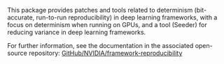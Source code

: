 This package provides patches and tools related to determinism
(bit-accurate, run-to-run reproducibility) in deep learning frameworks, with a
focus on determinism when running on GPUs, and a tool (Seeder) for reducing
variance in deep learning frameworks.

For further information, see the documentation in the associated open-source
repository: [GitHub/NVIDIA/framework-reproducibility][1]

[1]: https://github.com/NVIDIA/framework-reproducibility